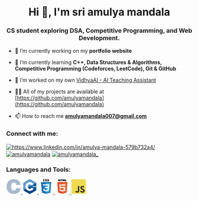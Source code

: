 <h1 align="center">Hi 👋, I'm sri amulya mandala</h1>
<h3 align="center">CS student exploring DSA, Competitive Programming, and Web Development.</h3>

- 🔭 I’m currently working on my **portfolio website**

- 🌱 I’m currently learning **C++, Data Structures & Algorithms, Competitive Programming (Codeforces, LeetCode), Git & GitHub**

- 🔭 I’m worked on my own [VidhyaAI - AI Teaching Assistant ](https://vidhya-ai-2vej.vercel.app/)

- 👨‍💻 All of my projects are available at [https://github.com/amulyamandala](https://github.com/amulyamandala)

- 📫 How to reach me **amulyamandala007@gmail.com**

<h3 align="left">Connect with me:</h3>
<p align="left">
<a href="https://linkedin.com/in/https://www.linkedin.com/in/amulya-mandala-579b732a4/" target="blank"><img align="center" src="https://raw.githubusercontent.com/rahuldkjain/github-profile-readme-generator/master/src/images/icons/Social/linked-in-alt.svg" alt="https://www.linkedin.com/in/amulya-mandala-579b732a4/" height="30" width="40" /></a>
<a href="https://codeforces.com/profile/amulyamandala" target="blank"><img align="center" src="https://raw.githubusercontent.com/rahuldkjain/github-profile-readme-generator/master/src/images/icons/Social/codeforces.svg" alt="amulyamandala" height="30" width="40" /></a>
<a href="https://www.leetcode.com/amulyamandala_" target="blank"><img align="center" src="https://raw.githubusercontent.com/rahuldkjain/github-profile-readme-generator/master/src/images/icons/Social/leet-code.svg" alt="amulyamandala_" height="30" width="40" /></a>
</p>

<h3 align="left">Languages and Tools:</h3>
<p align="left"> <a href="https://www.cprogramming.com/" target="_blank" rel="noreferrer"> <img src="https://raw.githubusercontent.com/devicons/devicon/master/icons/c/c-original.svg" alt="c" width="40" height="40"/> </a> <a href="https://www.w3schools.com/cpp/" target="_blank" rel="noreferrer"> <img src="https://raw.githubusercontent.com/devicons/devicon/master/icons/cplusplus/cplusplus-original.svg" alt="cplusplus" width="40" height="40"/> </a> <a href="https://www.w3schools.com/css/" target="_blank" rel="noreferrer"> <img src="https://raw.githubusercontent.com/devicons/devicon/master/icons/css3/css3-original-wordmark.svg" alt="css3" width="40" height="40"/> </a> <a href="https://www.w3.org/html/" target="_blank" rel="noreferrer"> <img src="https://raw.githubusercontent.com/devicons/devicon/master/icons/html5/html5-original-wordmark.svg" alt="html5" width="40" height="40"/> </a> <a href="https://developer.mozilla.org/en-US/docs/Web/JavaScript" target="_blank" rel="noreferrer"> <img src="https://raw.githubusercontent.com/devicons/devicon/master/icons/javascript/javascript-original.svg" alt="javascript" width="40" height="40"/> </a> </p>
